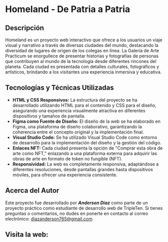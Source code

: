 # Homeland - De Patria a Patria

## Descripción

Homeland es un proyecto web interactivo que ofrece a los usuarios un viaje visual y narrativo a través de diversas ciudades del mundo, destacando la diversidad de lugares de origen de los colegas en línea. La Galería de Arte Practicum se enorgullece de presentar historias y fotografías de personas que contribuyen al mundo de la tecnología desde diferentes rincones del planeta. Cada ciudad es presentada con detalles culturales, fotográficos y artísticos, brindando a los visitantes una experiencia inmersiva y educativa.

## Tecnologías y Técnicas Utilizadas

- **HTML y CSS Responsivos:** La estructura del proyecto se ha desarrollado utilizando HTML para el contenido y CSS para el diseño, asegurando una experiencia visualmente atractiva en diferentes dispositivos y tamaños de pantalla.
- **Figma como Fuente de Diseño:** El diseño de la web se ha elaborado en Figma, una plataforma de diseño colaborativo, garantizando la coherencia entre el concepto original y la implementación final.
- **Visual Studio Code:** Se ha utilizado Visual Studio Code como entorno de desarrollo para la implementación del diseño y la gestión del código.
- **Enlaces NFT:** Cada ciudad presenta la opción de "Comprar esta obra de arte como NFT," enlazando a una plataforma externa para adquirir las obras de arte en formato de token no fungible (NFT).
- **Responsividad:** La web es completamente responsiva, adaptándose a diferentes resoluciones, desde pantallas grandes hasta dispositivos móviles, para ofrecer una experiencia consistente.

## Acerca del Autor

Este proyecto fue desarrollado por **_Anderson Diaz_** como parte de un proyecto práctico como estudiante de desarrollo web de TripleTen. Si tienes preguntas o comentarios, no dudes en ponerte en contacto al correo electrónico: diazanderson765@gmail.com

## Visita la web:
